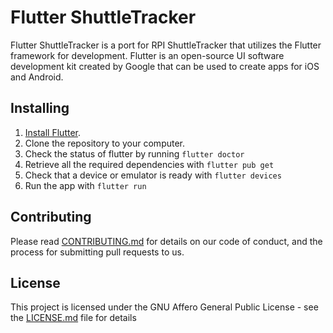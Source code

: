 # Flutter ShuttleTracker

Flutter ShuttleTracker is a port for RPI ShuttleTracker that utilizes the Flutter framework for development. Flutter is an open-source UI software development kit created by Google that can be used to create apps for iOS and Android. 

## Installing

1. [Install Flutter](https://flutter.dev/docs/get-started/install).
2. Clone the repository to your computer.
3. Check the status of flutter by running ```flutter doctor```
4. Retrieve all the required dependencies with ```flutter pub get```
5. Check that a device or emulator is ready with ```flutter devices```
6. Run the app with ```flutter run```

## Contributing

Please read [CONTRIBUTING.md](https://github.com/wtg/shuttletracker/blob/master/CONTRIBUTING.md) for details on our code of conduct, and the process for submitting pull requests to us.


## License

This project is licensed under the GNU Affero General Public License - see the [LICENSE.md](https://github.com/wtg/Flutter_ShuttleTracker/blob/master/LICENSE) file for details

